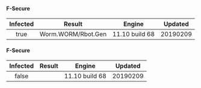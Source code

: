 #### F-Secure
| Infected      | Result      | Engine      | Updated      |
|:-------------:|:-----------:|:-----------:|:------------:|
| true | Worm.WORM/Rbot.Gen | 11.10 build 68 | 20190209 |

#### F-Secure
| Infected      | Result      | Engine      | Updated      |
|:-------------:|:-----------:|:-----------:|:------------:|
| false |  | 11.10 build 68 | 20190209 |

